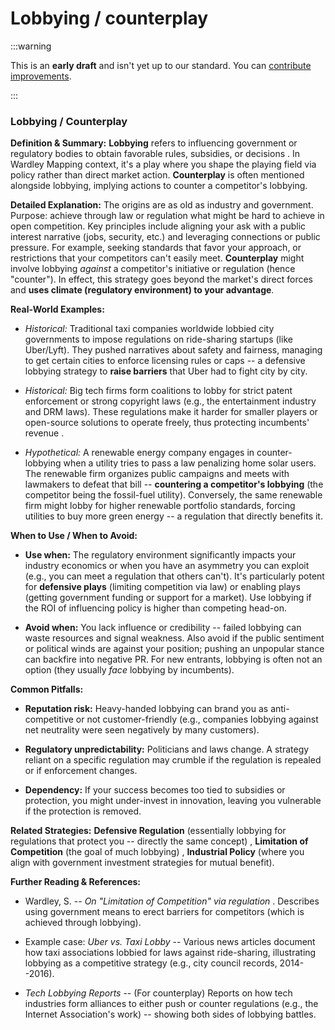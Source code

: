 # Lobbying / counterplay

:::warning

This is an **early draft** and isn't yet up to our standard.
You can [contribute improvements](https://github.com/dave1010/wardley-leadership-strategies).

:::


### **Lobbying / Counterplay**

**Definition & Summary:** **Lobbying** refers to influencing government or regulatory bodies to obtain favorable rules, subsidies, or decisions . In Wardley Mapping context, it's a play where you shape the playing field via policy rather than direct market action. **Counterplay** is often mentioned alongside lobbying, implying actions to counter a competitor's lobbying.

**Detailed Explanation:** The origins are as old as industry and government. Purpose: achieve through law or regulation what might be hard to achieve in open competition. Key principles include aligning your ask with a public interest narrative (jobs, security, etc.) and leveraging connections or public pressure. For example, seeking standards that favor your approach, or restrictions that your competitors can't easily meet. **Counterplay** might involve lobbying *against* a competitor's initiative or regulation (hence "counter"). In effect, this strategy goes beyond the market's direct forces and **uses climate (regulatory environment) to your advantage**.

**Real-World Examples:**

-  *Historical:* Traditional taxi companies worldwide lobbied city governments to impose regulations on ride-sharing startups (like Uber/Lyft). They pushed narratives about safety and fairness, managing to get certain cities to enforce licensing rules or caps -- a defensive lobbying strategy to **raise barriers** that Uber had to fight city by city.

-  *Historical:* Big tech firms form coalitions to lobby for strict patent enforcement or strong copyright laws (e.g., the entertainment industry and DRM laws). These regulations make it harder for smaller players or open-source solutions to operate freely, thus protecting incumbents' revenue .

-  *Hypothetical:* A renewable energy company engages in counter-lobbying when a utility tries to pass a law penalizing home solar users. The renewable firm organizes public campaigns and meets with lawmakers to defeat that bill -- **countering a competitor's lobbying** (the competitor being the fossil-fuel utility). Conversely, the same renewable firm might lobby for higher renewable portfolio standards, forcing utilities to buy more green energy -- a regulation that directly benefits it.

**When to Use / When to Avoid:**

-  **Use when:** The regulatory environment significantly impacts your industry economics or when you have an asymmetry you can exploit (e.g., you can meet a regulation that others can't). It's particularly potent for **defensive plays** (limiting competition via law) or enabling plays (getting government funding or support for a market). Use lobbying if the ROI of influencing policy is higher than competing head-on.

-  **Avoid when:** You lack influence or credibility -- failed lobbying can waste resources and signal weakness. Also avoid if the public sentiment or political winds are against your position; pushing an unpopular stance can backfire into negative PR. For new entrants, lobbying is often not an option (they usually *face* lobbying by incumbents).

**Common Pitfalls:**

-  **Reputation risk:** Heavy-handed lobbying can brand you as anti-competitive or not customer-friendly (e.g., companies lobbying against net neutrality were seen negatively by many customers).

-  **Regulatory unpredictability:** Politicians and laws change. A strategy reliant on a specific regulation may crumble if the regulation is repealed or if enforcement changes.

-  **Dependency:** If your success becomes too tied to subsidies or protection, you might under-invest in innovation, leaving you vulnerable if the protection is removed.

**Related Strategies:** **Defensive Regulation** (essentially lobbying for regulations that protect you -- directly the same concept) , **Limitation of Competition** (the goal of much lobbying) , **Industrial Policy** (where you align with government investment strategies for mutual benefit).

**Further Reading & References:**

-  Wardley, S. -- *On "Limitation of Competition" via regulation* . Describes using government means to erect barriers for competitors (which is achieved through lobbying).

-  Example case: *Uber vs. Taxi Lobby* -- Various news articles document how taxi associations lobbied for laws against ride-sharing, illustrating lobbying as a competitive strategy (e.g., city council records, 2014--2016).

-  *Tech Lobbying Reports* -- (For counterplay) Reports on how tech industries form alliances to either push or counter regulations (e.g., the Internet Association's work) -- showing both sides of lobbying battles.
